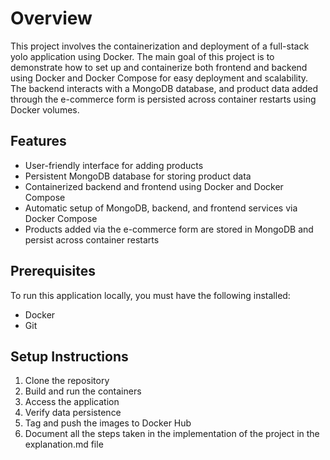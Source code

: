 # Overview
This project involves the containerization and deployment of a full-stack yolo application using Docker. The main goal of this project is to demonstrate how to set up and containerize both frontend and backend using Docker and Docker Compose for easy deployment and scalability. The backend interacts with a MongoDB database, and product data added through the e-commerce form is persisted across container restarts using Docker volumes.

## Features
- User-friendly interface for adding products
- Persistent MongoDB database for storing product data
- Containerized backend and frontend using Docker and Docker Compose
- Automatic setup of MongoDB, backend, and frontend services via Docker Compose
- Products added via the e-commerce form are stored in MongoDB and persist across container restarts

## Prerequisites
To run this application locally, you must have the following installed:
- Docker
- Git

## Setup Instructions
1. Clone the repository
2. Build and run the containers
3. Access the application
4. Verify data persistence
5. Tag and push the images to Docker Hub
6. Document all the steps taken in the implementation of the project in the explanation.md file


